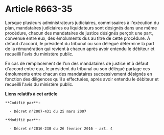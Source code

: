 # Article R663-35

Lorsque plusieurs administrateurs judiciaires, commissaires à l'exécution du plan, mandataires judiciaires ou liquidateurs
sont désignés dans une même procédure, chacun des mandataires de justice désignés perçoit une part, convenue entre eux, des
émoluments dus au titre de cette procédure. A défaut d'accord, le président du tribunal ou son délégué détermine la part de
la rémunération qui revient à chacun après avoir entendu le débiteur et recueilli l'avis du ministère public.

En cas de remplacement de l'un des mandataires de justice et à défaut d'accord entre eux, le président du tribunal ou son
délégué partage ces émoluments entre chacun des mandataires successivement désignés en fonction des diligences qu'il a
effectuées, après avoir entendu le débiteur et recueilli l'avis du ministère public.

**Liens relatifs à cet article**

	**Codifié par**:

	  - Décret n°2007-431 du 25 mars 2007

	**Modifié par**:

	  - Décret n°2016-230 du 26 février 2016 - art. 4
